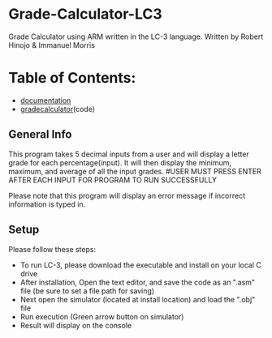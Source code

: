 # Grade-Calculator-LC3
Grade Calculator using ARM written in the LC-3 language. Written by Robert Hinojo & Immanuel Morris
# Table of Contents:
* [documentation](documentation)
* [gradecalculator](program)(code)
## General Info
This program takes 5 decimal inputs from a user and will display
a letter grade for each percentage(input). It will then display
the minimum, maximum, and average of all the input grades.
#USER MUST PRESS ENTER AFTER EACH INPUT FOR PROGRAM TO RUN SUCCESSFULLY

Please note that this program will display an error message
if incorrect information is typed in.
## Setup
Please follow these steps:
* To run LC-3, please download the executable and install on your local C drive
* After installation, Open the text editor, and save the code as an ".asm" file
(be sure to set a file path for saving)
* Next open the simulator (located at install location) and load the ".obj" file
* Run execution (Green arrow button on simulator)
* Result will display on the console
